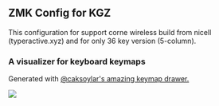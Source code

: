 ## ZMK Config for KGZ

This configuration for support corne wireless build from nicell (typeractive.xyz)
and for only 36 key version (5-column).

### A visualizer for keyboard keymaps
Generated with [@caksoylar's amazing keymap drawer.](https://caksoylar.github.io/keymap-drawer)

![](https://github.com/kgz039/zmk-config/blob/CORNE-wireless-5-COLUMN/my_keymap.png?raw=true)
